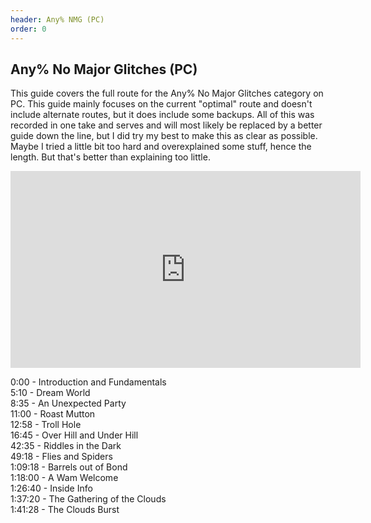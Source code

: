 ```yaml
---
header: Any% NMG (PC)
order: 0
---
```


## Any% No Major Glitches (PC)

This guide covers the full route for the Any% No Major Glitches category on PC.
This guide mainly focuses on the current "optimal" route and doesn't include alternate routes, but it does include some backups.
All of this was recorded in one take and serves and will most likely be replaced by a better guide down the line, but I did try my best to make this as clear as possible. Maybe I tried a little bit too hard and overexplained some stuff, hence the length. But that's better than explaining too little.

<iframe width="560" height="315" src="https://www.youtube.com/embed/KtgFOVTPcSM" frameborder="0" allow="accelerometer; autoplay; clipboard-write; encrypted-media; gyroscope; picture-in-picture" allowfullscreen></iframe>

0:00 - Introduction and Fundamentals  
5:10 - Dream World  
8:35 - An Unexpected Party  
11:00 - Roast Mutton  
12:58 - Troll Hole  
16:45 - Over Hill and Under Hill  
42:35 - Riddles in the Dark  
49:18 - Flies and Spiders  
1:09:18 - Barrels out of Bond  
1:18:00 - A Wam Welcome  
1:26:40 - Inside Info  
1:37:20 - The Gathering of the Clouds  
1:41:28 - The Clouds Burst  